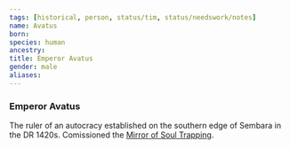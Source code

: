 ```yaml
---
tags: [historical, person, status/tim, status/needswork/notes]
name: Avatus
born:
species: human
ancestry:
title: Emperor Avatus
gender: male
aliases:
---
```

### Emperor Avatus

The ruler of an autocracy established on the southern edge of Sembara in the DR 1420s. Comissioned the [Mirror of Soul Trapping](<../../campaigns/dunmari-frontier/treasure/treasure-from-agata/mirror-of-soul-trapping.md>). 

